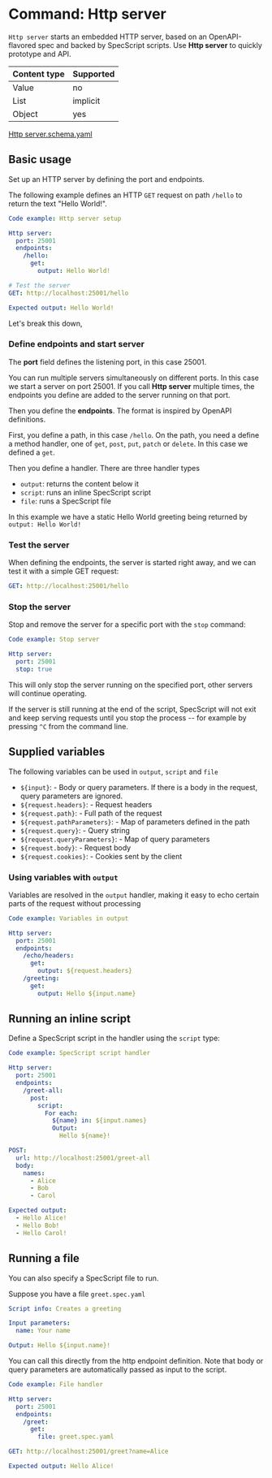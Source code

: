 # Command: Http server

`Http server` starts an embedded HTTP server, based on an OpenAPI-flavored spec and backed by SpecScript scripts. Use
**Http server** to quickly prototype and API.

| Content type | Supported |
|--------------|-----------|
| Value        | no        |
| List         | implicit  |
| Object       | yes       |

[Http server.schema.yaml](schema/Http%20server.schema.yaml)

## Basic usage

Set up an HTTP server by defining the port and endpoints.

The following example defines an HTTP `GET` request on path `/hello` to return the text "Hello World!".

```yaml specscript
Code example: Http server setup

Http server:
  port: 25001
  endpoints:
    /hello:
      get:
        output: Hello World!

# Test the server
GET: http://localhost:25001/hello

Expected output: Hello World!
```

Let's break this down,

### Define endpoints and start server

The **port** field defines the listening port, in this case 25001.

You can run multiple servers simultaneously on different ports. In this case we start a server on port 25001. If you
call **Http server** multiple times, the endpoints you define are added to the server running on that port.

Then you define the **endpoints**. The format is inspired by OpenAPI definitions.

First, you define a path, in this case `/hello`. On the path, you need a define a method handler, one of `get`, `post`,
`put`, `patch` or `delete`. In this case we defined a `get`.

Then you define a handler. There are three handler types

* `output`: returns the content below it
* `script`: runs an inline SpecScript script
* `file`: runs a SpecScript file

In this example we have a static Hello World greeting being returned by `output: Hello World!`

### Test the server

When defining the endpoints, the server is started right away, and we can test it with a simple GET request:

```yaml specscript
GET: http://localhost:25001/hello
```

### Stop the server

Stop and remove the server for a specific port with the `stop` command:

```yaml specscript
Code example: Stop server

Http server:
  port: 25001
  stop: true
```

This will only stop the server running on the specified port, other servers will continue operating.

If the server is still running at the end of the script, SpecScript will not exit and keep serving requests until you
stop the process -- for example by pressing `^C` from the command line.

## Supplied variables

The following variables can be used in `output`, `script` and `file`

* `${input}`: - Body or query parameters. If there is a body in the request, query parameters are ignored.
* `${request.headers}`: - Request headers
* `${request.path}`: - Full path of the request
* `${request.pathParameters}`: - Map of parameters defined in the path
* `${request.query}`: - Query string
* `${request.queryParameters}`: - Map of query parameters
* `${request.body}`: - Request body
* `${request.cookies}`: - Cookies sent by the client

### Using variables with `output`

Variables are resolved in the `output` handler, making it easy to echo certain parts of the request without processing

```yaml specscript
Code example: Variables in output

Http server:
  port: 25001
  endpoints:
    /echo/headers:
      get:
        output: ${request.headers}
    /greeting:
      get:
        output: Hello ${input.name}
```

<!-- yaml specscript

--- 
Http server:
  port: 25001
  stop: true
-->

## Running an inline script

Define a SpecScript script in the handler using the `script` type:

```yaml specscript
Code example: SpecScript script handler

Http server:
  port: 25001
  endpoints:
    /greet-all:
      post:
        script:
          For each:
            ${name} in: ${input.names}
            Output:
              Hello ${name}!

POST:
  url: http://localhost:25001/greet-all
  body:
    names:
      - Alice
      - Bob
      - Carol

Expected output:
  - Hello Alice!
  - Hello Bob!
  - Hello Carol!
```

<!-- yaml specscript

---
Http server:
  port: 25001
  stop: true
-->

## Running a file

You can also specify a SpecScript file to run.

Suppose you have a file `greet.spec.yaml`

```yaml file=greet.spec.yaml
Script info: Creates a greeting

Input parameters:
  name: Your name

Output: Hello ${input.name}!
```

You can call this directly from the http endpoint definition. Note that body or query parameters are automatically
passed as input to the script.

```yaml specscript
Code example: File handler

Http server:
  port: 25001
  endpoints:
    /greet:
      get:
        file: greet.spec.yaml

GET: http://localhost:25001/greet?name=Alice

Expected output: Hello Alice!
```

<!-- yaml specscript

---
Http server:
  port: 25001
  stop: true
-->
